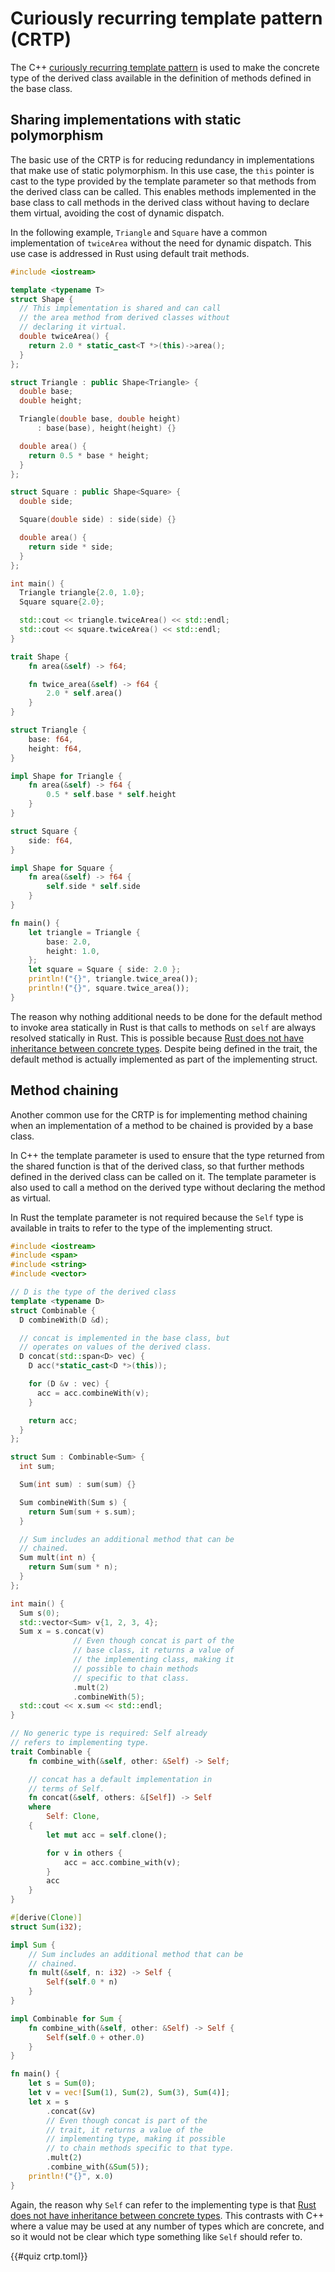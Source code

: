 # Curiously recurring template pattern (CRTP)

The C++ [curiously recurring template
pattern](https://en.cppreference.com/w/cpp/language/crtp) is used to make the
concrete type of the derived class available in the definition of methods
defined in the base class.

## Sharing implementations with static polymorphism

The basic use of the CRTP is for reducing redundancy in implementations that
make use of static polymorphism. In this use case, the `this` pointer is cast to
the type provided by the template parameter so that methods from the derived
class can be called. This enables methods implemented in the base class to call
methods in the derived class without having to declare them virtual, avoiding
the cost of dynamic dispatch.

In the following example, `Triangle` and `Square` have a common implementation
of `twiceArea` without the need for dynamic dispatch. This use case is addressed
in Rust using default trait methods.

<div class="comparison">

```cpp
#include <iostream>

template <typename T>
struct Shape {
  // This implementation is shared and can call
  // the area method from derived classes without
  // declaring it virtual.
  double twiceArea() {
    return 2.0 * static_cast<T *>(this)->area();
  }
};

struct Triangle : public Shape<Triangle> {
  double base;
  double height;

  Triangle(double base, double height)
      : base(base), height(height) {}

  double area() {
    return 0.5 * base * height;
  }
};

struct Square : public Shape<Square> {
  double side;

  Square(double side) : side(side) {}

  double area() {
    return side * side;
  }
};

int main() {
  Triangle triangle{2.0, 1.0};
  Square square{2.0};

  std::cout << triangle.twiceArea() << std::endl;
  std::cout << square.twiceArea() << std::endl;
}
```

```rust
trait Shape {
    fn area(&self) -> f64;

    fn twice_area(&self) -> f64 {
        2.0 * self.area()
    }
}

struct Triangle {
    base: f64,
    height: f64,
}

impl Shape for Triangle {
    fn area(&self) -> f64 {
        0.5 * self.base * self.height
    }
}

struct Square {
    side: f64,
}

impl Shape for Square {
    fn area(&self) -> f64 {
        self.side * self.side
    }
}

fn main() {
    let triangle = Triangle {
        base: 2.0,
        height: 1.0,
    };
    let square = Square { side: 2.0 };
    println!("{}", triangle.twice_area());
    println!("{}", square.twice_area());
}
```

</div>

The reason why nothing additional needs to be done for the default method to
invoke area statically in Rust is that calls to methods on `self` are always
resolved statically in Rust. This is possible because [Rust does not have
inheritance between concrete
types](../idioms/data_modeling/inheritance_and_reuse.md). Despite being defined in
the trait, the default method is actually implemented as part of the
implementing struct.

## Method chaining

Another common use for the CRTP is for implementing method chaining when an
implementation of a method to be chained is provided by a base class.

In C++ the template parameter is used to ensure that the type returned from the
shared function is that of the derived class, so that further methods defined in
the derived class can be called on it. The template parameter is also used to
call a method on the derived type without declaring the method as virtual.

In Rust the template parameter is not required because the `Self` type is
available in traits to refer to the type of the implementing struct.

<div class="comparison">

```cpp
#include <iostream>
#include <span>
#include <string>
#include <vector>

// D is the type of the derived class
template <typename D>
struct Combinable {
  D combineWith(D &d);

  // concat is implemented in the base class, but
  // operates on values of the derived class.
  D concat(std::span<D> vec) {
    D acc(*static_cast<D *>(this));

    for (D &v : vec) {
      acc = acc.combineWith(v);
    }

    return acc;
  }
};

struct Sum : Combinable<Sum> {
  int sum;

  Sum(int sum) : sum(sum) {}

  Sum combineWith(Sum s) {
    return Sum(sum + s.sum);
  }

  // Sum includes an additional method that can be
  // chained.
  Sum mult(int n) {
    return Sum(sum * n);
  }
};

int main() {
  Sum s(0);
  std::vector<Sum> v{1, 2, 3, 4};
  Sum x = s.concat(v)
              // Even though concat is part of the
              // base class, it returns a value of
              // the implementing class, making it
              // possible to chain methods
              // specific to that class.
              .mult(2)
              .combineWith(5);
  std::cout << x.sum << std::endl;
}
```

```rust
// No generic type is required: Self already
// refers to implementing type.
trait Combinable {
    fn combine_with(&self, other: &Self) -> Self;

    // concat has a default implementation in
    // terms of Self.
    fn concat(&self, others: &[Self]) -> Self
    where
        Self: Clone,
    {
        let mut acc = self.clone();

        for v in others {
            acc = acc.combine_with(v);
        }
        acc
    }
}

#[derive(Clone)]
struct Sum(i32);

impl Sum {
    // Sum includes an additional method that can be
    // chained.
    fn mult(&self, n: i32) -> Self {
        Self(self.0 * n)
    }
}

impl Combinable for Sum {
    fn combine_with(&self, other: &Self) -> Self {
        Self(self.0 + other.0)
    }
}

fn main() {
    let s = Sum(0);
    let v = vec![Sum(1), Sum(2), Sum(3), Sum(4)];
    let x = s
        .concat(&v)
        // Even though concat is part of the
        // trait, it returns a value of the
        // implementing type, making it possible
        // to chain methods specific to that type.
        .mult(2)
        .combine_with(&Sum(5));
    println!("{}", x.0)
}
```

</div>

Again, the reason why `Self` can refer to the implementing type is that [Rust
does not have inheritance between concrete
types](../idioms/data_modeling/inheritance_and_reuse.md). This contrasts with C++
where a value may be used at any number of types which are concrete, and so it
would not be clear which type something like `Self` should refer to.

{{#quiz crtp.toml}}
